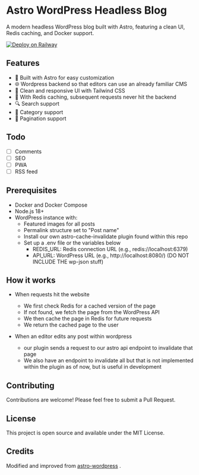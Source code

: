 # Astro WordPress Headless Blog

A modern headless WordPress blog built with Astro, featuring a clean UI, Redis caching, and Docker support.

[![Deploy on Railway](https://railway.com/button.svg)](https://railway.app/template/i7GFrB?referralCode=NC4Tt6)

## Features

- 🚀 Built with Astro for easy customization
- 🌐 Wordpress backend so that editors can use an already familiar CMS
- 🎨 Clean and responsive UI with Tailwind CSS
- 💨 With Redis caching, subsequent requests never hit the backend
- 🔍 Search support
- 🎯 Category support
- 📝 Pagination support

## Todo

- [ ] Comments
- [ ] SEO
- [ ] PWA
- [ ] RSS feed

## Prerequisites

- Docker and Docker Compose
- Node.js 18+
- WordPress instance with:
  - Featured images for all posts
  - Permalink structure set to "Post name"
  - Install our own astro-cache-invalidate plugin found within this repo
  - Set up a .env file or the variables below
    - REDIS_URL: Redis connection URL (e.g., redis://localhost:6379)
    - API_URL: WordPress URL (e.g., http://localhost:8080/) (DO NOT INCLUDE THE wp-json stuff)

## How it works

- When requests hit the website
  - We first check Redis for a cached version of the page
  - If not found, we fetch the page from the WordPress API
  - We then cache the page in Redis for future requests
  - We return the cached page to the user

- When an editor edits any post within wordpress
  - our plugin sends a request to our astro api endpoint to invalidate that page
  - We also have an endpoint to invalidate all but that is not implemented within the plugin as of now, but is useful in development

## Contributing

Contributions are welcome! Please feel free to submit a Pull Request.

## License

This project is open source and available under the MIT License.

## Credits

Modified and improved from [astro-wordpress](https://github.com/leen-neel/astro-wordpress)
.
